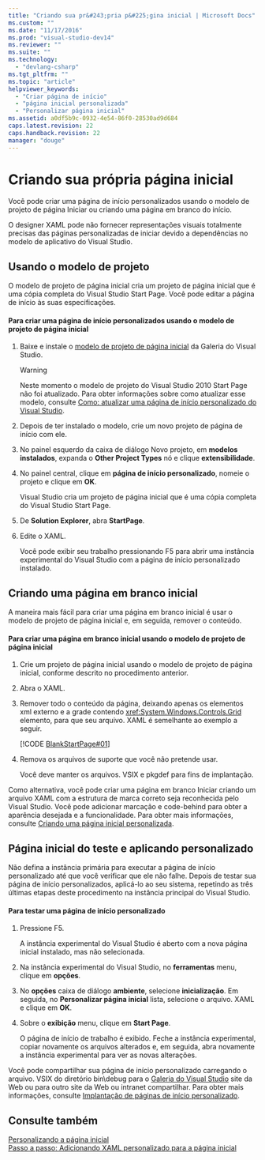 ```yaml
---
title: "Criando sua pr&#243;pria p&#225;gina inicial | Microsoft Docs"
ms.custom: ""
ms.date: "11/17/2016"
ms.prod: "visual-studio-dev14"
ms.reviewer: ""
ms.suite: ""
ms.technology: 
  - "devlang-csharp"
ms.tgt_pltfrm: ""
ms.topic: "article"
helpviewer_keywords: 
  - "Criar página de início"
  - "página inicial personalizada"
  - "Personalizar página inicial"
ms.assetid: a0df5b9c-0932-4e54-86f0-28530ad9d684
caps.latest.revision: 22
caps.handback.revision: 22
manager: "douge"
---
```

# Criando sua pr&#243;pria p&#225;gina inicial
Você pode criar uma página de início personalizados usando o modelo de projeto de página Iniciar ou criando uma página em branco do início.  
  
 O designer XAML pode não fornecer representações visuais totalmente precisas das páginas personalizadas de iniciar devido a dependências no modelo de aplicativo do Visual Studio.  
  
## Usando o modelo de projeto  
 O modelo de projeto de página inicial cria um projeto de página inicial que é uma cópia completa do Visual Studio Start Page. Você pode editar a página de início às suas especificações.  
  
#### Para criar uma página de início personalizados usando o modelo de projeto de página inicial  
  
1.  Baixe e instale o [modelo de projeto de página inicial](http://go.microsoft.com/fwlink/?LinkId=186204) da Galeria do Visual Studio.  
  
    > [!WARNING]
    >  Neste momento o modelo de projeto do Visual Studio 2010 Start Page não foi atualizado. Para obter informações sobre como atualizar esse modelo, consulte [Como: atualizar uma página de início personalizado do Visual Studio](../Topic/How%20to:%20Upgrade%20a%20Visual%20Studio%20Custom%20Start%20Page.md).  
  
2.  Depois de ter instalado o modelo, crie um novo projeto de página de início com ele.  
  
3.  No painel esquerdo da caixa de diálogo Novo projeto, em **modelos instalados**, expanda o **Other Project Types** nó e clique **extensibilidade**.  
  
4.  No painel central, clique em **página de início personalizado**, nomeie o projeto e clique em **OK**.  
  
     Visual Studio cria um projeto de página inicial que é uma cópia completa do Visual Studio Start Page.  
  
5.  De **Solution Explorer**, abra **StartPage**.  
  
6.  Edite o XAML.  
  
     Você pode exibir seu trabalho pressionando F5 para abrir uma instância experimental do Visual Studio com a página de início personalizado instalado.  
  
## Criando uma página em branco inicial  
 A maneira mais fácil para criar uma página em branco inicial é usar o modelo de projeto de página inicial e, em seguida, remover o conteúdo.  
  
#### Para criar uma página em branco inicial usando o modelo de projeto de página inicial  
  
1.  Crie um projeto de página inicial usando o modelo de projeto de página inicial, conforme descrito no procedimento anterior.  
  
2.  Abra o XAML.  
  
3.  Remover todo o conteúdo da página, deixando apenas os elementos xml externo e a grade contendo <xref:System.Windows.Controls.Grid> elemento, para que seu arquivo. XAML é semelhante ao exemplo a seguir.  
  
     [!CODE [BlankStartPage#01](../CodeSnippet/VS_Snippets_VSSDK/blankstartpage#01)]  
  
4.  Remova os arquivos de suporte que você não pretende usar.  
  
     Você deve manter os arquivos. VSIX e pkgdef para fins de implantação.  
  
 Como alternativa, você pode criar uma página em branco Iniciar criando um arquivo XAML com a estrutura de marca correto seja reconhecida pelo Visual Studio. Você pode adicionar marcação e code\-behind para obter a aparência desejada e a funcionalidade. Para obter mais informações, consulte [Criando uma página inicial personalizada](../extensibility/creating-a-custom-start-page.md).  
  
## Página inicial do teste e aplicando personalizado  
 Não defina a instância primária para executar a página de início personalizado até que você verificar que ele não falhe. Depois de testar sua página de início personalizados, aplicá\-lo ao seu sistema, repetindo as três últimas etapas deste procedimento na instância principal do Visual Studio.  
  
#### Para testar uma página de início personalizado  
  
1.  Pressione F5.  
  
     A instância experimental do Visual Studio é aberto com a nova página inicial instalado, mas não selecionada.  
  
2.  Na instância experimental do Visual Studio, no **ferramentas** menu, clique em **opções**.  
  
3.  No **opções** caixa de diálogo **ambiente**, selecione **inicialização**. Em seguida, no **Personalizar página inicial** lista, selecione o arquivo. XAML e clique em **OK**.  
  
4.  Sobre o **exibição** menu, clique em **Start Page**.  
  
     O página de início de trabalho é exibido. Feche a instância experimental, copiar novamente os arquivos alterados e, em seguida, abra novamente a instância experimental para ver as novas alterações.  
  
 Você pode compartilhar sua página de início personalizado carregando o arquivo. VSIX do diretório bin\\debug para o [Galeria do Visual Studio](http://go.microsoft.com/fwlink/?LinkID=123847) site da Web ou para outro site da Web ou intranet compartilhar. Para obter mais informações, consulte [Implantação de páginas de início personalizado](../extensibility/deploying-custom-start-pages.md).  
  
## Consulte também  
 [Personalizando a página inicial](../ide/customizing-the-start-page-for-visual-studio.md)   
 [Passo a passo: Adicionando XAML personalizado para a página inicial](../Topic/Walkthrough:%20Adding%20Custom%20XAML%20to%20the%20Start%20Page.md)